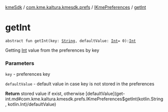 [kmeSdk](../../index.md) / [com.kme.kaltura.kmesdk.prefs](../index.md) / [IKmePreferences](index.md) / [getInt](./get-int.md)

# getInt

`abstract fun getInt(key: `[`String`](https://kotlinlang.org/api/latest/jvm/stdlib/kotlin/-string/index.html)`, defaultValue: `[`Int`](https://kotlinlang.org/api/latest/jvm/stdlib/kotlin/-int/index.html)` = 0): `[`Int`](https://kotlinlang.org/api/latest/jvm/stdlib/kotlin/-int/index.html)

Getting [Int](https://kotlinlang.org/api/latest/jvm/stdlib/kotlin/-int/index.html) value from the preferences by key

### Parameters

`key` - preferences key

`defaultValue` - default value in case key is not stored in the preferences

**Return**
stored value if exist, otherwise [defaultValue](get-int.md#com.kme.kaltura.kmesdk.prefs.IKmePreferences$getInt(kotlin.String, kotlin.Int)/defaultValue)

